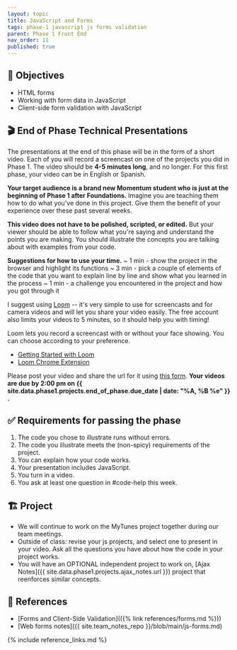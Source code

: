 ```yaml
---
layout: topic
title: JavaScript and Forms
tags: phase-1 javascript js forms validation
parent: Phase 1 Front End
nav_order: 11
published: true
---
```


## 🎯 Objectives

- HTML forms
- Working with form data in JavaScript
- Client-side form validation with JavaScript

## 🎬 End of Phase Technical Presentations

The presentations at the end of this phase will be in the form of a short video. Each of you will record a screencast on one of the projects you did in Phase 1. The video should be **4-5 minutes long**, and no longer. For this first phase, your video can be in English or Spanish.

**Your target audience is a brand new Momentum student who is just at the beginning of Phase 1 after Foundations.** Imagine you are teaching them how to do what you've done in this project. Give them the benefit of your experience over these past several weeks.

**This video does not have to be polished, scripted, or edited.** But your viewer should be able to follow what you're saying and understand the points you are making. You should illustrate the concepts you are talking about with examples from your code.

**Suggestions for how to use your time.**
~ 1 min - show the project in the browser and highlight its functions
~ 3 min - pick a couple of elements of the code that you want to explain line by line and show what you learned in the process
~ 1 min - a challenge you encountered in the project and how you got through it

I suggest using [Loom](https://www.loom.com/) -- it's very simple to use for screencasts and for camera videos and will let you share your video easily. The free account also limits your videos to 5 minutes, so it should help you with timing!

Loom lets you record a screencast with or without your face showing. You can choose according to your preference.

- [Getting Started with Loom](https://support.loom.com/hc/en-us/articles/360015714197-Getting-Started-Video-Tutorials)
- [Loom Chrome Extension](https://www.loom.com/download)

Please post your video and share the url for it using [this form](https://forms.gle/h6yEw6dC7SwVyuhq9). **Your videos are due by 2:00 pm on {{ site.data.phase1.projects.end_of_phase.due_date | date: "%A, %B %e" }} .**

## ✅ Requirements for passing the phase

1. The code you chose to illustrate runs without errors.
2. The code you illustrate meets the (non-spicy) requirements of the project.
3. You can explain how your code works.
4. Your presentation includes JavaScript.
5. You turn in a video.
6. You ask at least one question in #code-help this week.

## 🏗️ Project

- We will continue to work on the MyTunes project together during our team meetings.
- Outside of class: revise your js projects, and select one to present in your video. Ask all the questions you have about how the code in your project works.
- You will have an OPTIONAL independent project to work on, [Ajax Notes]({{ site.data.phase1.projects.ajax_notes.url }}) project that reenforces similar concepts.

## 🔖 References

- [Forms and Client-Side Validation](({% link references/forms.md %}))
- [Web forms notes]({{ site.team_notes_repo }}/blob/main/js-forms.md)

{% include reference_links.md %}
